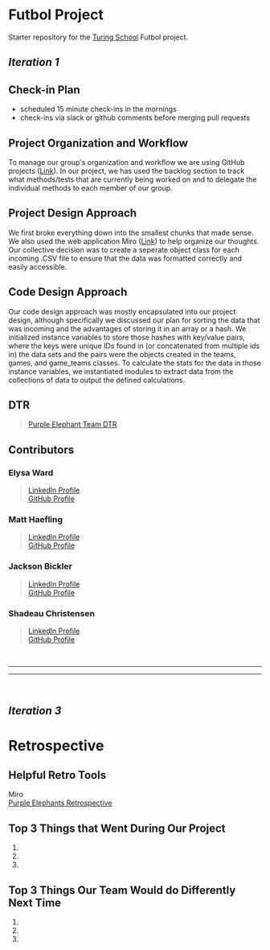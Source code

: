 # Futbol Project 
Starter repository for the [Turing School](https://turing.edu/) Futbol project.

## ***Iteration 1***
## Check-in Plan
- scheduled 15 minute check-ins in the mornings
- check-ins via slack or github comments before merging pull requests

## Project Organization and Workflow
To manage our group's organization and workflow we are using GitHub projects 
([Link](https://github.com/users/elysableu/projects/5/views/1)).  In our project, 
we has used the backlog section to track what methods/tests that are currently being worked on and to delegate the individual methods to each member of our group.

## Project Design Approach
We first broke everything down into the smallest chunks that made sense.  We also used
the web application Miro ([Link](https://miro.com/app/board/uXjVLJwvjhA=/)) to help organize our thoughts.
Our collective decision was to create a seperate object class for each incoming .CSV file to ensure that the data 
was formatted correctly and easily accessible.

## Code Design Approach
Our code design approach was mostly encapsulated into our project design, although specifically we discussed our plan for sorting the data that was incoming and the advantages of storing it in an array or a hash.  We initialized instance variables to store those hashes with key/value pairs, where the keys were unique IDs found in (or concatenated from multiple ids in) the data sets and the pairs were the objects created in the teams, games, and game_teams classes.  To calculate the stats for the data in those instance variables, we instantiated modules to extract data from the collections of data to output the defined calculations.

## DTR
> [Purple Elephant Team DTR](https://docs.google.com/document/d/1ST70KB2cBTy6eJU0KirfsPh1J7oyxns8leULucp-7T0/edit?usp=sharing)

## Contributors
### Elysa Ward
> [LinkedIn Profile](https://www.linkedin.com/in/elysa-ward-a54449212/)
> <br>
> [GitHub Profile](https://github.com/elysableu)
### Matt Haefling
> [LinkedIn Profile](https://www.linkedin.com/in/matthew-haefling-9ba735a6/)
> <br>
> [GitHub Profile](https://github.com/mhaefling)
### Jackson Bickler
> [LinkedIn Profile](https://www.linkedin.com/in/jackson-bickler/)
> <br>
> [GitHub Profile](https://github.com/JacksonBick)
### Shadeau Christensen
> [LinkedIn Profile](http://www.linkedin.com/in/shadeau-shadow-christensen-32791b331)
> <br>
> [GitHub Profile](https://github.com/shadeauchristensen)

<br>

---
---

<br>

## ***Iteration 3***
# Retrospective

## Helpful Retro Tools
Miro
<br>
[Purple Elephants Retrospective](https://miro.com/welcomeonboard/WnNyZGJPZnZoR0VUQ1J1UEVQZ2RDc3NIZGROZ1pJSlFoT0NwREFveE1LU0p4WklmRXZ1YjhDbzd3UEVnenJKRXwzNDU4NzY0NjA0NTMwNjIzMDE2fDI=?share_link_id=410946798732)

## Top 3 Things that Went During Our Project
1.
2.
3.
## Top 3 Things Our Team Would do Differently Next Time
1.
2.
3.